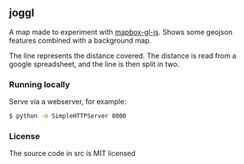 ## joggl


A map made to experiment with [mapbox-gl-js](https://github.com/mapbox/mapbox-gl-js). Shows some geojson features combined with a background map.

The line represents the distance covered. The distance is read from a google spreadsheet, and the line is then split in two.

### Running locally

Serve via a webserver, for example:

```bash
$ python -m SimpleHTTPServer 8000
```

### License

The source code in src is MIT licensed 